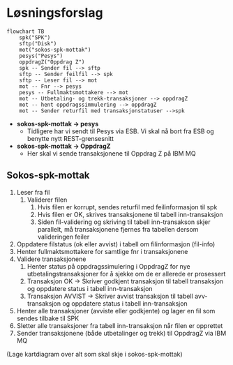 # Løsningsforslag

````mermaid
flowchart TB
    spk("SPK")
    sftp("Disk")
    mot("sokos-spk-mottak")
    pesys("Pesys")
    oppdragZ("Oppdrag Z")
    spk -- Sender fil --> sftp
    sftp -- Sender feilfil --> spk
    sftp -- Leser fil --> mot
    mot -- Fnr --> pesys
    pesys -- Fullmaktsmottakere --> mot
    mot -- Utbetaling- og trekk-transaksjoner --> oppdragZ
    mot -- hent oppdragssimmulering --> oppdragZ
    mot -- Sender returfil med transaksjonstatuser -->spk
````

* **sokos-spk-mottak &rarr; pesys** 
  * Tidligere har vi sendt til Pesys via ESB. Vi skal nå bort fra ESB og benytte nytt REST-grensesnitt
* **sokos-spk-mottak &rarr; OppdragZ**
  * Her skal vi sende transaksjonene til Oppdrag Z på IBM MQ

## Sokos-spk-mottak

1. Leser fra fil
   1. Validerer filen
      1. Hvis filen er korrupt, sendes returfil med feilinformasjon til spk
      2. Hvis filen er OK, skrives transaksjonene til tabell inn-transaksjon
      3. Siden fil-validering og skriving til tabell inn-transakson skjer parallelt, må transaksjonene fjernes fra tabellen dersom valideringen feiler
2. Oppdatere filstatus (ok eller avvist) i tabell om filinformasjon (fil-info)
3. Henter fullmaktsmottakere for samtlige fnr i transaksjonene
4. Validere transaksjonene
   1. Henter status på oppdragssimulering i OppdragZ for nye utbetalingstransaksjoner for å sjekke om de er allerede er prosessert  
   2. Transaksjon OK -> Skriver godkjent transaksjon til tabell transaksjon og oppdatere status i tabell inn-transaksjon
   3. Transaksjon AVVIST -> Skriver avvist transaksjon til tabell avv-transaksjon og oppdatere status i tabell inn-transaksjon
5. Henter alle transaksjoner (avviste eller godkjente) og lager en fil som sendes tilbake til SPK
6. Sletter alle transaksjoner fra tabell inn-transaksjon når filen er opprettet
7. Sender transaksjonene (både utbetalinger og trekk) til OppdragZ via IBM MQ

(Lage kartdiagram over alt som skal skje i sokos-spk-mottak)
